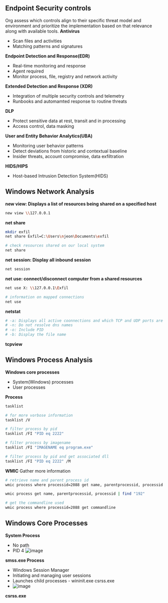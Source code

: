 ## Endpoint Security controls
Org assess which controls align to their specific threat model and environment and prioritize the implementation based on that relevance along with available tools.
**Antivirus**
- Scan files and activities
- Matching patterns and signatures

**Endpoint Detection and Response(EDR)**
- Real-time monitoring and response
- Agent required
- Monitor process, file, registry and network activity

**Extended Detection and Response (XDR)**
- Integration of multiple security controls and telemetry
- Runbooks and automamted response to routine threats

**DLP**
- Protect sensitive data at rest, transit and in processing
- Access control, data masking

**User and Entity Behavior Analytics(UBA)**
- Monitoring user behavior patterns
- Detect deviations from historic and contextual baseline
- Insider threats, account compromise, data exfiltration   

**HIDS/HIPS**
- Host-based Intrusion Detection System(HIDS)

## Windows Network Analysis
**new view: Displays a list of resources being shared on a specified host**
```bash
new view \\127.0.0.1
```

**net share**
```bash
mkdir exfil
net share Exfil=C:\Users\njeon\Documents\exfil

# check resources shared on our local system
net share
```

**net session: Display all inbound session**
```bash
net session
```

**net use: connect/disconnect computer from a shared resources**
```bash
net use X: \\127.0.0.1\Exfil

# information on mapped connections
net use
```

**netstat**
```bash
# -a: Displays all active coonnections and which TCP and UDP ports are listening for a connection
# -n: Do not resolve dns names
# -o: Include PID
# -b: Display the file name
```

**tcpview**



## Windows Process Analysis
**Windows core processes**
- System(Windows) processes
- User processes


**Process**
```bash
tasklist

# for more vorbose information
tasklist /V

# filter process by pid
tasklist /FI "PID eq 2222"

# filter process by imagename
tasklist /FI "IMAGENAME eq program.exe"

# filter process by pid and get associated dll
tasklist /FI "PID eq 2222" /M
```


**WMIC** Gather more information
```bash
# retrieve name and parent process id
wmic process where processid=2088 get name, parentprocessid, processid

wmic process get name, parentprocessid, processid | find "192"

# get the commandline used
wmic process where processid=2088 get commandline
```

## Windows Core Processes
**System Process**
- No path
- PID 4
![image](https://github.com/user-attachments/assets/4b99fe1f-397d-44da-8c3f-28627ab897fa)

**smss.exe Process**
- Windows Session Manager
- Initiating and managing user sessions
- Launches child processes - wininit.exe csrss.exe
- ![image](https://github.com/user-attachments/assets/1becaedc-2a48-4a41-b772-39d2f78de894)


**csrss.exe**
